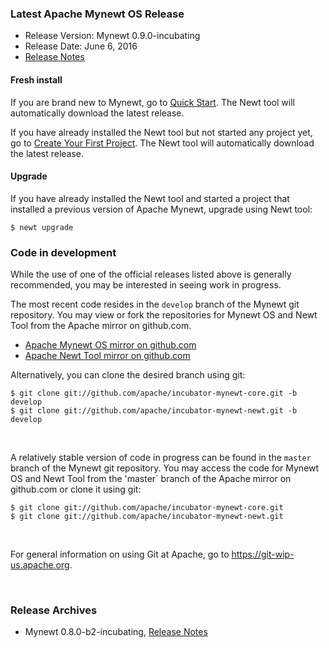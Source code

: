 ### Latest Apache Mynewt OS Release 

* Release Version: Mynewt 0.9.0-incubating
* Release Date: June 6, 2016
* [Release Notes](https://cwiki.apache.org/confluence/display/MYNEWT/RN-0.9.0-incubating) 


#### Fresh install 

If you are brand new to Mynewt, go to [Quick Start](os/get_started/get_started/). The Newt tool will automatically download the latest release.

If you have already installed the Newt tool but not started any project yet, go to [Create Your First Project](http://mynewt.apache.org/os/get_started/project_create/). The Newt tool will automatically download the latest release.

#### Upgrade

If you have already installed the Newt tool and started a project that installed a previous version of Apache Mynewt,  upgrade using Newt tool:

```
$ newt upgrade
```

### Code in development 

While the use of one of the official releases listed above is generally recommended, you may be interested in seeing work in progress. 

The most recent code resides in the `develop` branch of the Mynewt git repository. You may view or fork the repositories for Mynewt OS and Newt Tool from the Apache mirror on github.com. 

* [Apache Mynewt OS mirror on github.com](https://github.com/apache/incubator-mynewt-core/tree/develop)
* [Apache Newt Tool mirror on github.com](https://github.com/apache/incubator-mynewt-newt/tree/develop)

Alternatively, you can clone the desired branch using git:

```
$ git clone git://github.com/apache/incubator-mynewt-core.git -b develop
$ git clone git://github.com/apache/incubator-mynewt-newt.git -b develop
```

<br>

A relatively stable version of code in progress can be found in the `master` branch of the Mynewt git repository.
You may access the code for Mynewt OS and Newt Tool from the 'master` branch of the Apache mirror on github.com or clone it using git:

```
$ git clone git://github.com/apache/incubator-mynewt-core.git 
$ git clone git://github.com/apache/incubator-mynewt-newt.git
```

<br>
 
For general information on using Git at Apache, go to https://git-wip-us.apache.org.

<br>

### Release Archives 

* Mynewt 0.8.0-b2-incubating, [Release Notes](https://cwiki.apache.org/confluence/display/MYNEWT/RN-0.8.0-b2-incubating)

<br>
<br>


